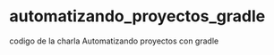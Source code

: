 automatizando_proyectos_gradle
==============================

codigo de la charla Automatizando proyectos con gradle
